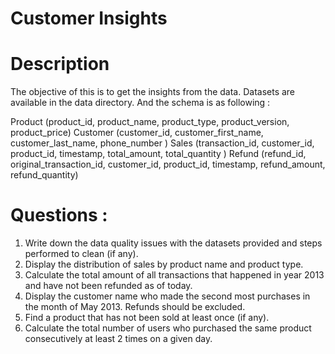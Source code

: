 # Customer Insights
# Description
The objective of this is to get the insights from the data. Datasets are available in the data directory. And the schema is as following :

Product (product_id, product_name, product_type, product_version, product_price)
Customer (customer_id, customer_first_name, customer_last_name, phone_number )
Sales (transaction_id, customer_id, product_id, timestamp, total_amount, total_quantity )
Refund (refund_id, original_transaction_id, customer_id, product_id, timestamp, refund_amount, refund_quantity)

# Questions :
1. Write down the data quality issues with the datasets provided and steps performed to clean (if any).
2. Display the distribution of sales by product name and product type.
3. Calculate the total amount of all transactions that happened in year 2013 and have not been refunded as of today.
4. Display the customer name who made the second most purchases in the month of May 2013. Refunds should be excluded.
5. Find a product that has not been sold at least once (if any).
6. Calculate the total number of users who purchased the same product consecutively at least 2 times on a given day.
